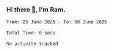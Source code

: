 ### Hi there 👋, I'm Ram.

<!--START_SECTION:waka-->

```txt
From: 23 June 2025 - To: 30 June 2025

Total Time: 0 secs

No activity tracked
```

<!--END_SECTION:waka-->
